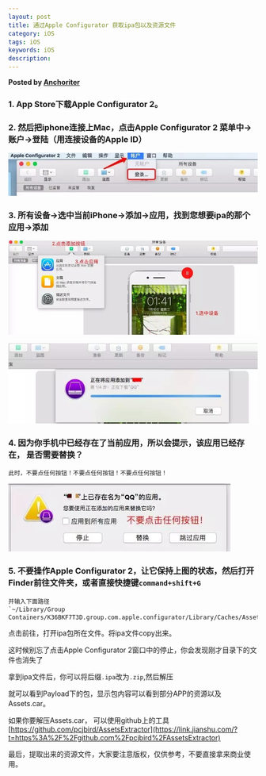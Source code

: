 ```yaml
---  
layout: post  
title: 通过Apple Configurator 获取ipa包以及资源文件 
category: iOS  
tags: iOS  
keywords: iOS  
description: 
---  
```


__Posted by [Anchoriter](https://www.jianshu.com/p/fdb50d303ad6)__  


### 1. App Store下载Apple Configurator 2。
### 2. 然后把iphone连接上Mac，点击Apple Configurator 2 菜单中->账户->登陆（用连接设备的Apple ID）

![](/assets/postAssets/2018/15407924464180.jpg)

### 3. 所有设备->选中当前iPhone->添加->应用，找到您想要ipa的那个应用->添加

![](/assets/postAssets/2018/15407924786014.jpg)

![](/assets/postAssets/2018/15407925129379.jpg)

### 4. 因为你手机中已经存在了当前应用，所以会提示，该应用已经存在， 是否需要替换？
    此时，不要点任何按钮！不要点任何按钮！不要点任何按钮！
  
![](/assets/postAssets/2018/15407925219827.jpg)

### 5. 不要操作Apple Configurator 2，让它保持上图的状态，然后打开Finder前往文件夹，或者直接快捷键`command+shift+G`
    并输入下面路径
    `~/Library/Group Containers/K36BKF7T3D.group.com.apple.configurator/Library/Caches/Assets/TemporaryItems/MobileApps/`

点击前往，打开ipa包所在文件。将ipa文件copy出来。

这时候别忘了点击Apple Configurator 2窗口中的停止，你会发现刚才目录下的文件也消失了

拿到ipa文件后，你可以将后缀`.ipa`改为`.zip`,然后解压

就可以看到Payload下的包，显示包内容可以看到部分APP的资源以及Assets.car。

如果你要解压Assets.car， 可以使用github上的工具[https://github.com/pcjbird/AssetsExtractor](https://link.jianshu.com/?t=https%3A%2F%2Fgithub.com%2Fpcjbird%2FAssetsExtractor)

最后，提取出来的资源文件，大家要注意版权，仅供参考，不要直接拿来商业使用。


